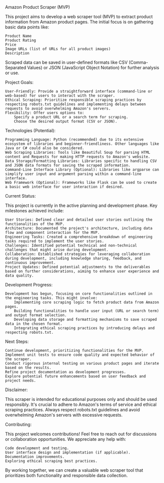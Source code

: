
Amazon Product Scraper (MVP)


This project aims to develop a web scraper tool (MVP) to extract product information from Amazon product pages. The initial focus is on gathering basic data points like:

    Product Name
    Product Rating
    Price
    Image URLs (list of URLs for all product images)
    Description

Scraped data can be saved in user-defined formats like CSV (Comma-Separated Values) or JSON (JavaScript Object Notation) for further analysis or use.

Project Goals:

    User-Friendly: Provide a straightforward interface (command-line or web-based) for users to interact with the scraper.
    Ethical Scraping: Prioritize responsible scraping practices by respecting robots.txt guidelines and implementing delays between requests to avoid overwhelming Amazon's servers.
    Flexibility: Offer users options to:
        Specify a product URL or a search term for scraping.
        Choose the desired output format (CSV or JSON).

Technologies (Potential):

    Programming Language: Python (recommended) due to its extensive ecosystem of libraries and beginner-friendliness. Other languages like Java or C# could also be considered.
    Web Scraping Libraries: Tools like Beautiful Soup for parsing HTML content and Requests for making HTTP requests to Amazon's website.
    Data Storage/Formatting Libraries: Libraries specific to handling CSV and JSON data formats for saving the scraped information.
    Command-Line Interface Library (Optional): Libraries like argparse can simplify user input and argument parsing within a command-line interface.
    Web Framework (Optional): Frameworks like Flask can be used to create a basic web interface for user interaction if desired.

Current Status:

This project is currently in the active planning and development phase. Key milestones achieved include:

    User Stories: Defined clear and detailed user stories outlining the functionalities of the MVP.
    Architecture: Documented the project's architecture, including data flow and component interaction for the MVP.
    Engineering Tasks: Created a comprehensive breakdown of engineering tasks required to implement the user stories.
    Challenges: Identified potential technical and non-technical challenges that might arise during development.
    Collaboration: Established strategies for leveraging collaboration during development, including knowledge sharing, feedback, and continuous improvement.
    Project Updates: Defined potential adjustments to the deliverables based on further considerations, aiming to enhance user experience and data quality.

Development Progress:

    Development has begun, focusing on core functionalities outlined in the engineering tasks. This might involve:
        Implementing core scraping logic to fetch product data from Amazon pages.
        Building functionalities to handle user input (URL or search term) and output format selection.
        Developing data storage and formatting mechanisms to save scraped data in the chosen format.
        Integrating ethical scraping practices by introducing delays and respecting robots.txt.

Next Steps:

    Continue development, prioritizing functionalities for the MVP.
    Implement unit tests to ensure code quality and expected behavior of the scraper.
    Conduct rigorous internal testing on various product pages and iterate based on the results.
    Refine project documentation as development progresses.
    Explore potential future enhancements based on user feedback and project needs.

Disclaimer:

This scraper is intended for educational purposes only and should be used responsibly. It's crucial to adhere to Amazon's terms of service and ethical scraping practices. Always respect robots.txt guidelines and avoid overwhelming Amazon's servers with excessive requests.

Contributing:

This project welcomes contributions! Feel free to reach out for discussions or collaboration opportunities. We appreciate any help with:

    Code development and testing.
    User interface design and implementation (if applicable).
    Documentation improvements.
    Exploring ethical scraping best practices.

By working together, we can create a valuable web scraper tool that prioritizes both functionality and responsible data collection.
